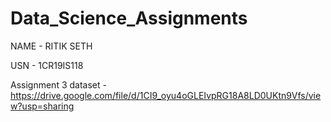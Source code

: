 # Data_Science_Assignments
NAME - RITIK SETH

USN  - 1CR19IS118

Assignment 3 dataset - https://drive.google.com/file/d/1CI9_oyu4oGLEIvpRG18A8LD0UKtn9Vfs/view?usp=sharing

